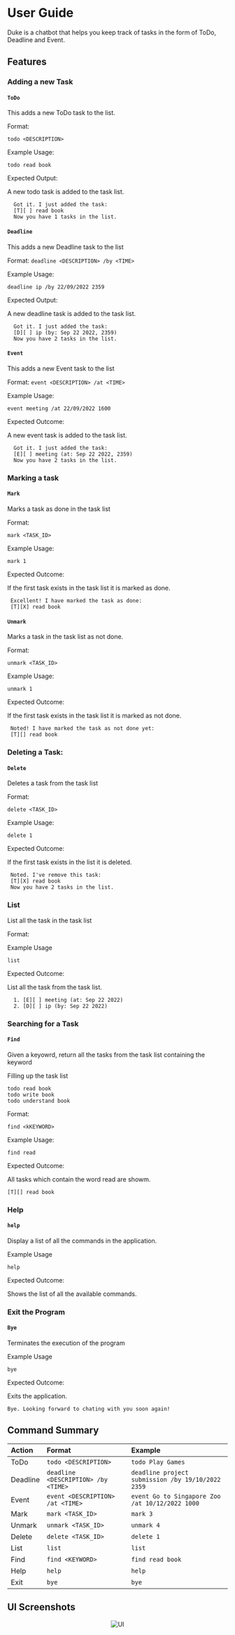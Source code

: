 # User Guide

Duke is a chatbot that helps you keep track of tasks in the form of ToDo, Deadline and Event. 

## Features 

### Adding a new Task

#### `ToDo`

This adds a new ToDo task to the list.

Format:

`todo <DESCRIPTION>`

Example Usage:

```
todo read book 
```

Expected Output:

A new todo task is added to the task list.
```
  Got it. I just added the task: 
  [T][ ] read book 
  Now you have 1 tasks in the list.
```

#### `Deadline`

This adds a new Deadline task to the list 

Format: 
`deadline <DESCRIPTION> /by <TIME>`

Example Usage:

```
deadline ip /by 22/09/2022 2359
```

Expected Output:

A new deadline task is added to the task list.
```
  Got it. I just added the task: 
  [D][ ] ip (by: Sep 22 2022, 2359)
  Now you have 2 tasks in the list.
```

#### `Event`

This adds a new Event task to the list 


Format: 
`event <DESCRIPTION> /at <TIME>`

Example Usage:

```
event meeting /at 22/09/2022 1600
```

Expected Outcome:

A new event task is added to the task list.
```
  Got it. I just added the task: 
  [E][ ] meeting (at: Sep 22 2022, 2359)
  Now you have 2 tasks in the list.
```

### Marking a task 

#### `Mark`

Marks a task as done in the task list 

Format:

`mark <TASK_ID>`

Example Usage:

```
mark 1 
```
Expected Outcome:

If the first task exists in the task list it is marked as done.
```
 Excellent! I have marked the task as done: 
 [T][X] read book 
```


#### `Unmark`

Marks a task in the task list as not done. 

Format:

`unmark <TASK_ID>`

Example Usage:

```
unmark 1 
```

Expected Outcome:

If the first task exists in the task list it is marked as  not done.
```
 Noted! I have marked the task as not done yet: 
 [T][] read book 
```


### Deleting a Task: 

#### `Delete`

Deletes a task from the task list 

Format:

`delete <TASK_ID>`

Example Usage:

```
delete 1 
```

Expected Outcome:

If the first task exists in the list it is deleted. 
```
 Noted. I've remove this task: 
 [T][X] read book 
 Now you have 2 tasks in the list.
```

### List 

List all the task in the task list 

Format:

Example Usage 

```
list
```

Expected Outcome:

List all the task from the task list. 
```
  1. [E][ ] meeting (at: Sep 22 2022)
  2. [D][ ] ip (by: Sep 22 2022)
```


### Searching for a Task 

#### `Find`

Given a keyowrd, return all the tasks from the task list containing the keyword


Filling up the task list 
```
todo read book
todo write book 
todo understand book
```

Format:

`find <kKEYWORD>`

Example Usage:

```
find read
```

Expected Outcome:

All tasks which contain the word read are showm. 
```
[T][] read book 
```

### Help 

#### `help`

Display a list of all the commands in the application. 

Example Usage

```
help
```
Expected Outcome:

Shows the list of all the available commands. 

### Exit the Program 

#### `Bye`

Terminates the execution of the program 

Example Usage

```
bye
```
Expected Outcome:

Exits the application. 
```
Bye. Looking forward to chating with you soon again!
```


## Command Summary

|Action|Format|Example|
|:-|:-|:-|
|ToDo|`todo <DESCRIPTION>`|`todo Play Games`|
|Deadline|`deadline <DESCRIPTION> /by <TIME>`|`deadline project submission /by 19/10/2022 2359`|
|Event|`event <DESCRIPTION> /at <TIME>`|`event Go to Singapore Zoo /at 10/12/2022 1000`|
|Mark|`mark <TASK_ID>`|`mark 3`|
|Unmark|`unmark <TASK_ID>`|`unmark 4`|
|Delete|`delete <TASK_ID>`|`delete 1`|
|List|`list`|`list`|
|Find|`find <KEYWORD>`|`find read book`|
|Help|`help`|`help`|
|Exit|`bye`|`bye`|

## UI Screenshots 

<p align="center">
<img alt="UI" src="Ui.png">
</p>


